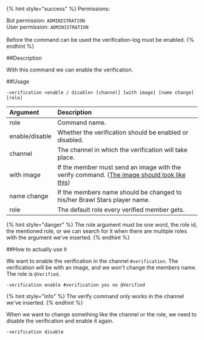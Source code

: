 {% hint style="success" %}
Permissions:

Bot permission: `ADMINISTRATION`<br>User permission: `ADMINISTRATION`<br><br>Before the command can be used the verification-log must be enabled.
{% endhint %}

##Description

With this command we can enable the verification. 

##Usage

`-verification <enable / disable> [channel] [with image] [name change] [role]`

| Argument | Description |
| :--- | :--- | 
| role | Command name. |
| enable/disable | Whether the verification should be enabled or disabled. |
| channel | The channel in which the verification will take place. |
| with image | If the member must send an image with the verify command. ([The image should look like this](../../assets/knirpsii_profile.png))  |
| name change | If the members name should be changed to his/her Brawl Stars player name. |
| role | The default role every verified member gets. |

{% hint style="danger" %}
The role argument must be one word, the role id, the mentioned role, or we can search for it when there are multiple roles with the argument we've inserted.
{% endhint %}

##How to actually use it

We want to enable the verification in the channel `#verification`. The verification will be with an image, and we won't change the members name. The role is `@Verified`.

```
-verification enable #verification yes no @Verified
```

{% hint style="info" %}
The verify command only works in the channel we've inserted.
{% endhint %}

When we want to change something like the channel or the role, we need to disable the verification and enable it again.

```
-verification disable
```